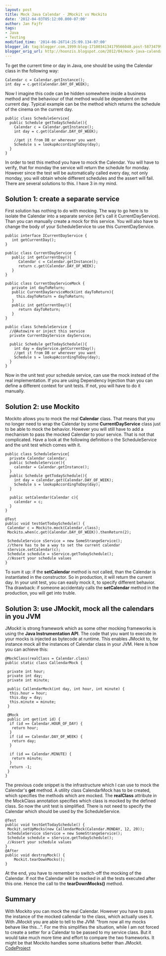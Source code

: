 ```yaml
---
layout: post
title: Mock Java Calendar - JMockit vs Mockito
date: '2012-04-03T05:12:00.000-07:00'
author: Jan Fajfr
tags:
- Java
- Testing
modified_time: '2014-06-26T14:25:09.134-07:00'
blogger_id: tag:blogger.com,1999:blog-1710034134179566048.post-5873479968341259306
blogger_orig_url: http://hoonzis.blogspot.com/2012/04/mock-java-calendar-jmockit-vs-mockito.html
---
```

To get the current time or day in Java, one should be using the Calendar
class in the following way:


``` 
Calendar c = Calendar.getInstance();
int day = c.get(Calendar.DAY_OF_WEEK);
```

Now I imagine this code can be hidden somewhere inside a business method
and the behaviour of that method would be dependent on the current day.
Typical example can be the method which returns the schedule of the
cinema on the current day.

``` 
public class ScheduleService{
  public Schedule getTodaySchedule(){
    Calendar c = Calendar.getInstance();
    int day = c.get(Calendar.DAY_OF_WEEK);

    //get it from DB or wherever you want
    Schedule s = lookupAccordingToDay(day);
  }
}
```

In order to test this method you have to mock the Calendar. You will
have to verify, that for monday the service will return the schedule for
monday. However since the test will be automatically called every day,
not only monday, you will obtain whole different schedules and the
assert will fail. There are several solutions to this. I have 3 in my
mind.

Solution 1: create a separate service
-------------------------------------

First solution has nothing to do with mocking. The way to go here is to
isolate the Calendar into a separate service (let's call it
CurrentDayService). Than you can manually create a mock for this
service. You will also have to change the body of your ScheduleService
to use this CurrentDayService.

``` 
public interface ICurrentDayService {
   int getCurrentDay();
}

public class CurrentDayService {
   public int getCurrentDay(){
      Calendar c = Calendar.getInstance();
      return c.get(Calendar.DAY_OF_WEEK);
   }
}

public class CurrentDayServiceMock {
   private int dayToReturn;
   public CurrentDayServiceMock(int dayToReturn){
     this.dayToReturn = dayToReturn;
   }
   public int getCurrentDay(){
      return dayToReturn;
   }
}

public class ScheduleService {
  //@Autowire or inject this service
  private CurrentDayService dayService;
  
  public Schedule getTodaySchedule(){
    int day = dayService.getCurrentDay();
    //get it from DB or wherever you want
    Schedule s = lookupAccordingToDay(day);
  }
}
```

Now in the unit test your schedule service, can use the mock instead of
the real implementation. If you are using Dependency Injection than you
can define a different context for unit tests. If not, you will have to
do it manually.

Solution 2: use Mockito
-----------------------

Mockito allows you to mock the real **Calendar** class. That means that
you no longer need to wrap the Calendar by some **CurrentDayService**
class just to be able to mock the behavior. However you will still have
to add a mechanism to pass the mocked Calendar to your service. That is
not that complicated. Have a look at the following definition o the
ScheduleService and the unit test which comes with it.

``` 
public class ScheduleService{
  private Calendar calendar;
  public ScheduleService(){
    calendar = Calendar.getInstance();
  }
  public Schedule getTodaySchedule(){
    int day = calendar.get(Calendar.DAY_OF_WEEK);
    Schedule s = lookupAccordingToDay(day);
  }

  public setCalendar(Calendar c){
    calendar = c;
  }
}

@Test
public void testGetTodaySchedule() {
 Calendar c = Mockito.mock(Calendar.class);
 Mockito.when(c.get(Calendar.DAY_OF_WEEK)).thenReturn(2);

 ScheduleService sService = new SomeStrangeService();
 //there has to be a way to set the current calendar
 sService.setCalendar(c);
 Schedule schedule = sService.getTodaySchedule();
 //Assert your schedule values
}
```

To sum it up: if the **setCalendar** method is not called, than the
Calendar is instantiated in the constructor. So in production, it will
return the current day. In your unit test, you can easily mock it, to
specify different behavior. Tha drawback: if someone accidentaly calls
the **setCalendar** method in the production, you will get into truble.

Solution 3: use JMockit, mock all the calendars in you JVM
----------------------------------------------------------

JMockit is strong framework which as some other mocking frameworks is
using the **Java Instrumentation API**. The code that you want to
execute in your mocks is injected as bytecode at runtime. This enables
JMockit to, for instance mock all the instances of Calendar class in
your JVM. Here is how you can achieve this:

``` 
@MockClass(realClass = Calendar.class)
public static class CallendarMock {

 private int hour;
 private int day;
 private int minute;

 public CallendarMock(int day, int hour, int minute) {
  this.hour = hour;
  this.day = day;
  this.minute = minute;
 }

 @Mock
 public int get(int id) {
  if (id == Calendar.HOUR_OF_DAY) {
   return hour;
  }
  if (id == Calendar.DAY_OF_WEEK) {
   return day;
  }

  if (id == Calendar.MINUTE) {
   return minute;
  }
  return -1;
 }
}
```


The previous code snippet is the infrastructure which I can use to mock
the Calendar's **get** method. A utility class CalendarMock has to be
created, which specifies the methods which are mocked. The **realClass**
attribute in the MockClass annotation specifies which class is mocked by
the defined class. So now the unit test is simplified. There is not need
to specify the Calendar which should be used by the ScheduleService.

``` 
@Test
public void testGetTodaySchedule() {
 Mockit.setUpMocks(new CallendarMock(Calendar.MONDAY, 12, 20));
 ScheduleService sService = new SomeStrangeService();
 Schedule schedule = sService.getTodaySchedule();
 //Assert your schedule values
}
@After
public void destroyMock() {
    Mockit.tearDownMocks();
}
```

At the end, you have to remember to switch-off the mocking of the
Calendar. If not the Calendar will be mocked in all the tests executed
after this one. Hence the call to the **tearDownMocks()** method.

Summary
-------

With Mockito you can mock the real Calendar. However you have to pass
the instance of the mocked callendar to the class, which actually uses
it. With JMockit you are able to tell to the JVM: "from now all my mocks
behave like this...". For me this simplifies the situation, while I am
not forced to create a setter for a Calendar to be passed to my service
class. But it would take much more time and effort to compare the two
frameworks. It might be that Mockito handles some situations better than
JMockit.
[CodeProject](http://www.codeproject.com/script/Articles/BlogFeedList.aspx?amid=honga)
